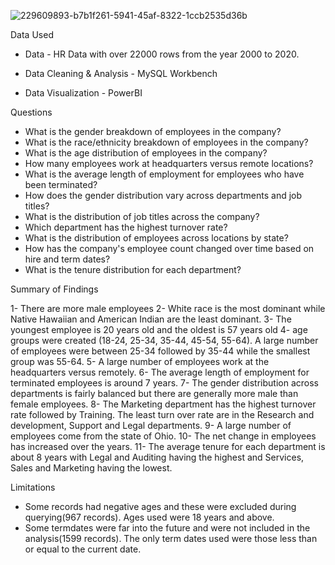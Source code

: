 ![229609893-b7b1f261-5941-45af-8322-1ccb2535d36b](https://github.com/Moiseapata/hr-report/assets/146359171/4670259f-99a7-434a-863e-6e44ad7a25fd)


Data Used

- Data - HR Data with over 22000 rows from the year 2000 to 2020.

- Data Cleaning & Analysis - MySQL Workbench

- Data Visualization - PowerBI


Questions

- What is the gender breakdown of employees in the company?
- What is the race/ethnicity breakdown of employees in the company?
- What is the age distribution of employees in the company?
- How many employees work at headquarters versus remote locations?
- What is the average length of employment for employees who have been terminated?
- How does the gender distribution vary across departments and job titles?
- What is the distribution of job titles across the company?
- Which department has the highest turnover rate?
- What is the distribution of employees across locations by state?
- How has the company's employee count changed over time based on hire and term dates?
- What is the tenure distribution for each department?


Summary of Findings

1- There are more male employees
2- White race is the most dominant while Native Hawaiian and American Indian are the least dominant.
3- The youngest employee is 20 years old and the oldest is 57 years old
4- age groups were created (18-24, 25-34, 35-44, 45-54, 55-64). A large number of employees were between 25-34 followed by 35-44 while the smallest group was 55-64.
5- A large number of employees work at the headquarters versus remotely.
6- The average length of employment for terminated employees is around 7 years.
7- The gender distribution across departments is fairly balanced but there are generally more male than female employees.
8- The Marketing department has the highest turnover rate followed by Training. The least turn over rate are in the Research and development, Support and Legal departments.
9- A large number of employees come from the state of Ohio.
10- The net change in employees has increased over the years.
11- The average tenure for each department is about 8 years with Legal and Auditing having the highest and Services, Sales and Marketing having the lowest.


Limitations

- Some records had negative ages and these were excluded during querying(967 records). Ages used were 18 years and above.
- Some termdates were far into the future and were not included in the analysis(1599 records). The only term dates used were those less than or equal to the current date.
